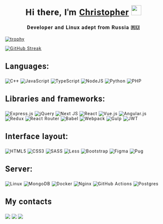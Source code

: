 
<div style="font-family: Roboto, sans-serif; letter-spacing: 0.07rem">
    <style> .contact:hover { opacity: 0.5; transition: all .3s }</style>

<h1 align="center" >Hi there, I'm <a href="https://si-cat.ru/" target="_blank">Christopher</a> 
    <img src="https://github.com/blackcater/blackcater/raw/main/images/Hi.gif" height="32"/></h1>
    <h3 align="center" style="margin-bottom: 20px">Developer and Linux adept from Russia 🇷🇺</h3>



    
[![trophy](https://github-profile-trophy.vercel.app/?username=ChristopherGladyshev)](https://github.com/ChristopherGladyshev/)

[![GitHub Streak](https://github-readme-streak-stats.herokuapp.com/?user=ChristopherGladyshev)](https://git.io/streak-stats)


   <h3 style="font-size:25px;">Languages:</h3>

   ![C++](https://img.shields.io/badge/c++-%2300599C.svg?style=for-the-badge&logo=c%2B%2B&logoColor=white)
   ![JavaScript](https://img.shields.io/badge/javascript-%23323330.svg?style=for-the-badge&logo=javascript&logoColor=%23F7DF1E)
   ![TypeScript](https://img.shields.io/badge/typescript-%23007ACC.svg?style=for-the-badge&logo=typescript&logoColor=white)
   ![NodeJS](https://img.shields.io/badge/node.js-6DA55F?style=for-the-badge&logo=node.js&logoColor=white)
   ![Python](https://img.shields.io/badge/python-3670A0?style=for-the-badge&logo=python&logoColor=ffdd54)
   ![PHP](https://img.shields.io/badge/php-%23777BB4.svg?style=for-the-badge&logo=php&logoColor=white)

   <h3 style="font-size:25px;">Libraries and frameworks:</h3>
   
   ![Express.js](https://img.shields.io/badge/express.js-%23404d59.svg?style=for-the-badge&logo=express&logoColor=%2361DAFB)
   ![jQuery](https://img.shields.io/badge/jquery-%230769AD.svg?style=for-the-badge&logo=jquery&logoColor=white)
   ![Next JS](https://img.shields.io/badge/Next-black?style=for-the-badge&logo=next.js&logoColor=white)
   ![React](https://img.shields.io/badge/react-%2320232a.svg?style=for-the-badge&logo=react&logoColor=%2361DAFB)
   ![Vue.js](https://img.shields.io/badge/vuejs-%2335495e.svg?style=for-the-badge&logo=vuedotjs&logoColor=%234FC08D)
   ![Angular.js](https://img.shields.io/badge/angular.js-%23E23237.svg?style=for-the-badge&logo=angularjs&logoColor=white)
   ![Redux](https://img.shields.io/badge/redux-%23593d88.svg?style=for-the-badge&logo=redux&logoColor=white)
   ![React Router](https://img.shields.io/badge/React_Router-CA4245?style=for-the-badge&logo=react-router&logoColor=white)
   ![Babel](https://img.shields.io/badge/Babel-F9DC3e?style=for-the-badge&logo=babel&logoColor=black)
   ![Webpack](https://img.shields.io/badge/webpack-%238DD6F9.svg?style=for-the-badge&logo=webpack&logoColor=black)
   ![Gulp](https://img.shields.io/badge/GULP-%23CF4647.svg?style=for-the-badge&logo=gulp&logoColor=white)
   ![JWT](https://img.shields.io/badge/JWT-black?style=for-the-badge&logo=JSON%20web%20tokens)


   <h3 style="font-size:25px;">Interface layout:</h3>

   ![HTML5](https://img.shields.io/badge/html5-%23E34F26.svg?style=for-the-badge&logo=html5&logoColor=white)
   ![CSS3](https://img.shields.io/badge/css3-%231572B6.svg?style=for-the-badge&logo=css3&logoColor=white)
   ![SASS](https://img.shields.io/badge/SASS-hotpink.svg?style=for-the-badge&logo=SASS&logoColor=white)
   ![Less](https://img.shields.io/badge/less-2B4C80?style=for-the-badge&logo=less&logoColor=white)
   ![Bootstrap](https://img.shields.io/badge/bootstrap-%23563D7C.svg?style=for-the-badge&logo=bootstrap&logoColor=white)
   ![Figma](https://img.shields.io/badge/figma-%23F24E1E.svg?style=for-the-badge&logo=figma&logoColor=white)
   ![Pug](https://img.shields.io/badge/Pug-FFF?style=for-the-badge&logo=pug&logoColor=A86454)


   <h3 style="font-size:25px;">Server:</h3>

   ![Linux](https://img.shields.io/badge/Linux-FCC624?style=for-the-badge&logo=linux&logoColor=black)
   ![MongoDB](https://img.shields.io/badge/MongoDB-%234ea94b.svg?style=for-the-badge&logo=mongodb&logoColor=white)
   ![Docker](https://img.shields.io/badge/docker-%230db7ed.svg?style=for-the-badge&logo=docker&logoColor=white)
   ![Nginx](https://img.shields.io/badge/nginx-%23009639.svg?style=for-the-badge&logo=nginx&logoColor=white)
   ![GitHub Actions](https://img.shields.io/badge/githubactions-%232671E5.svg?style=for-the-badge&logo=githubactions&logoColor=white)
   ![Postgres](https://img.shields.io/badge/postgres-%23316192.svg?style=for-the-badge&logo=postgresql&logoColor=white)


   <div>
       <h3 style="font-size:25px;">My contacts</h3>
       <a class="contact" href="https://t.me/izecRed" style="cursor:pointer"><img src="https://img.shields.io/badge/Telegram-2CA5E0?style=for-the-badge&logo=telegram&logoColor=white"></a>
       <a class="contact" href="https://wa.me/79996978942" style="cursor:pointer"><img src="https://img.shields.io/badge/WhatsApp-25D366?style=for-the-badge&logo=whatsapp&logoColor=white"></a>
       <a class="contact" href="https://join.skype.com/invite/mQ7m7ccls4tD" style="cursor:pointer"><img src="https://img.shields.io/badge/<handle>-%2300AFF0.svg?style=for-the-badge&logo=Skype&logoColor=white"></a>
   </div>
   
   
</div>
